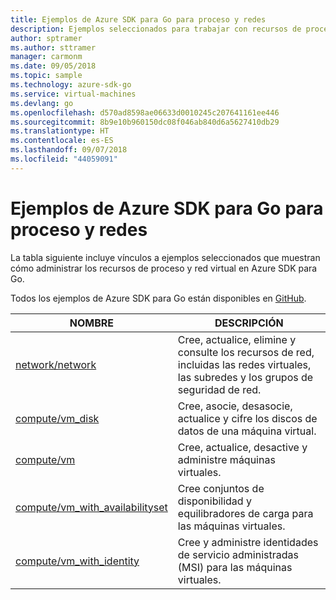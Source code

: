 ```yaml
---
title: Ejemplos de Azure SDK para Go para proceso y redes
description: Ejemplos seleccionados para trabajar con recursos de proceso tales como máquinas virtuales y redes virtuales desde Azure SDK para Go.
author: sptramer
ms.author: sttramer
manager: carmonm
ms.date: 09/05/2018
ms.topic: sample
ms.technology: azure-sdk-go
ms.service: virtual-machines
ms.devlang: go
ms.openlocfilehash: d570ad8598ae06633d0010245c207641161ee446
ms.sourcegitcommit: 8b9e10b960150dc08f046ab840d6a5627410db29
ms.translationtype: HT
ms.contentlocale: es-ES
ms.lasthandoff: 09/07/2018
ms.locfileid: "44059091"
---
```

# <a name="azure-sdk-for-go-samples-for-compute-and-networking"></a>Ejemplos de Azure SDK para Go para proceso y redes

La tabla siguiente incluye vínculos a ejemplos seleccionados que muestran cómo administrar los recursos de proceso y red virtual en Azure SDK para Go.

Todos los ejemplos de Azure SDK para Go están disponibles en [GitHub](https://github.com/Azure-Samples/azure-sdk-for-go-samples).

| NOMBRE | DESCRIPCIÓN |
|------|-------------|
| [network/network](https://github.com/Azure-Samples/azure-sdk-for-go-samples/blob/master/network/network.go) | Cree, actualice, elimine y consulte los recursos de red, incluidas las redes virtuales, las subredes y los grupos de seguridad de red. |
| [compute/vm_disk](https://github.com/Azure-Samples/azure-sdk-for-go-samples/blob/master/compute/vm_disk.go) | Cree, asocie, desasocie, actualice y cifre los discos de datos de una máquina virtual. |
| [compute/vm](https://github.com/Azure-Samples/azure-sdk-for-go-samples/blob/master/compute/vm.go) | Cree, actualice, desactive y administre máquinas virtuales. |
| [compute/vm_with_availabilityset](https://github.com/Azure-Samples/azure-sdk-for-go-samples/blob/master/compute/vm_with_availabilityset.go) | Cree conjuntos de disponibilidad y equilibradores de carga para las máquinas virtuales. |
| [compute/vm_with_identity](https://github.com/Azure-Samples/azure-sdk-for-go-samples/blob/master/compute/vm_with_identity.go) | Cree y administre identidades de servicio administradas (MSI) para las máquinas virtuales. |
